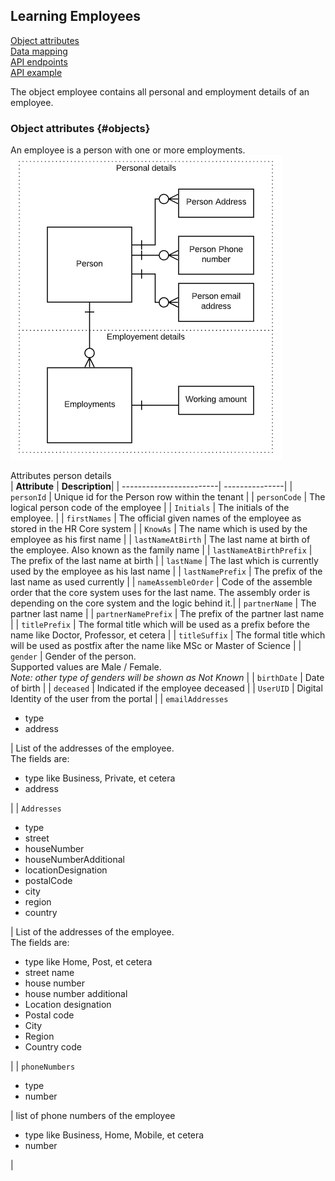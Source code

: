 ## Learning Employees
[Object attributes](#objects)  
[Data mapping]()  
[API endpoints]()  
[API example]()  
  
The object employee contains all personal and employment details of an employee.

### Object attributes {#objects}
An employee is a person with one or more employments.  
![](learning_attributes.png)  
  
Attributes person details  
| **Attribute**           | **Description**|
| ------------------------| ---------------|
| `personId`              | Unique id for the Person row within the tenant                           |
| `personCode`            | The logical person code of the employee                                  |
| `Initials`              | The initials of the employee.                                            |
| `firstNames`            | The official given names of the employee as stored in the HR Core system |
| `KnowAs`                | The name which is used by the employee as his first name                 |
| `lastNameAtBirth`       | The last name at birth of the employee. Also known as the family name    |
| `lastNameAtBirthPrefix` | The prefix of the last name at birth                                     |
| `lastName`              | The last which is currently used  by the employee as his last name       |
| `lastNamePrefix`        | The prefix of the last name as used currently                            |
| `nameAssembleOrder`     | Code of the assemble order that the core system uses for the last name. The assembly order is depending on the core system and the logic behind it.|
| `partnerName`           | The partner last name                                                    |
| `partnerNamePrefix`     | The prefix of the partner last name                                      |
| `titlePrefix`           | The formal title which will be used as a prefix before the name like Doctor, Professor, et cetera |
| `titleSuffix`           | The formal title which will be used as postfix after the name like MSc or Master of Science       |
| `gender`                | Gender of the person.<br>Supported values are Male / Female.<br>_Note: other type of genders will be shown as Not Known_ |
| `birthDate`             | Date of birth                                                            |
| `deceased`              | Indicated if the employee deceased                                       |
| `UserUID`               | Digital Identity of the user from the portal                             |
| `emailAddresses` <ul><li>type</li><li>address</li></ul> | List of the addresses of the employee. <br>The fields are: <ul><li>type like Business, Private, et cetera</li><li>address</li></ul>|
| `Addresses` <ul><li>type</li><li>street</li><li>houseNumber</li><li>houseNumberAdditional</li><li>locationDesignation</li><li>postalCode</li><li>city</li><li>region</li><li>country</li></ul>| List of the addresses of the employee. <br>The fields are:<ul><li>type like Home, Post, et cetera</li><li>street name</li><li>house number</li><li>house number additional</li><li>Location designation</li><li>Postal code</li><li>City</li><li>Region</li><li>Country code</li></ul> |
| `phoneNumbers`<ul><li>type</li><li>number</li></ul>  | list of phone numbers of the employee <ul><li>type like Business, Home, Mobile, et cetera</li><li>number</li></ul>|



